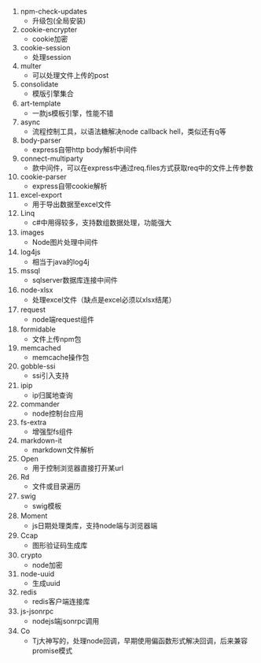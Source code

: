 1. npm-check-updates
    * 升级包(全局安装)
2. cookie-encrypter
    * cookie加密
3. cookie-session
    * 处理session
4. multer
    * 可以处理文件上传的post
5. consolidate
    * 模版引擎集合
6. art-template　　
    * 一款js模板引擎，性能不错
7. async 
    * 流程控制工具，以语法糖解决node callback hell，类似还有q等
8. body-parser 
    * express自带http body解析中间件
9. connect-multiparty
    * 款中间件，可以在express中通过req.files方式获取req中的文件上传参数
10. cookie-parser
    * express自带cookie解析
11. excel-export
    * 用于导出数据至excel文件
12. Linq
    * c#中用得较多，支持数组数据处理，功能强大
13. images　
    * Node图片处理中间件
14. log4js　　
    * 相当于java的log4j
15. mssql
    * sqlserver数据库连接中间件
16. node-xlsx　　
     * 处理excel文件（缺点是excel必须以xlsx结尾）
17. request　　
     * node端request组件
18. formidable　　
    * 文件上传npm包
19. memcached
    * memcache操作包
20. gobble-ssi
    * ssi引入支持
21. ipip　　
    * ip归属地查询
22. commander
    * node控制台应用
23. fs-extra
    * 增强型fs组件
24. markdown-it
    * markdown文件解析
25. Open
    * 用于控制浏览器直接打开某url
26. Rd
    * 文件或目录遍历
27. swig　　
    * swig模板
28. Moment　　
    * js日期处理类库，支持node端与浏览器端
29. Ccap　　
    * 图形验证码生成库
30. crypto　　
    * node加密
31. node-uuid
    * 生成uuid
32. redis
    * redis客户端连接库
33. js-jsonrpc　　
    * nodejs端jsonrpc调用
34. Co　
    * Tj大神写的，处理node回调，早期使用偏函数形式解决回调，后来兼容promise模式